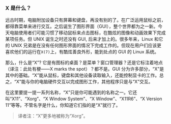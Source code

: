### X 是什么？

远古时期，电脑附加设备只有屏幕和键盘，再没有别的了。在广泛运用鼠标之前，都得靠菜单来进行交互。之后诞生了图形界面（GUI），整个世界都为之一新。今天电脑使用者们可能习惯了移动鼠标来点击图标，在酷炫的图像和动画效果下完成某项任务。但 UNIX 诞生之时还没有 GUI, 后来才加上的。很多年来，Linux 和它的 UNIX 兄弟是在没有任何图形界面的情况下完成工作的。但现在用户们应该更喜欢他们的运行在`X(7)`上，有酷炫善良外形，能到处点的 GUI 的 Linux 系统。

那么，什么是“X”? 它是有图标的桌面？是菜单？窗口管理器？还是它标注着地点（译注：此处有梗——X marks the spot）？都不是。GUI 分为许多部分，“X”是其中的基础。“X”能从鼠标，键盘和其他设备读取输入，还能控制显卡的工作。总之，“X”能与你的电脑硬件交互以完成图形工作，其他程序只是与“X”交互。

在这里要提一提一系列名称，“X”只是你可能遇到的名称之一。它还叫“X11”、“Xorg”、“X Window System”、“X Window”、“X11R6”、“X Version 11”等等。不管名字是什么，你知道它们指的是“X”就行了。

> 译者注：“X”更多地被称为“Xorg”。

